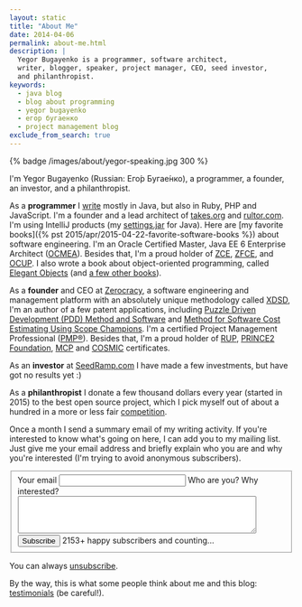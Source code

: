 ```yaml
---
layout: static
title: "About Me"
date: 2014-04-06
permalink: about-me.html
description: |
  Yegor Bugayenko is a programmer, software architect,
  writer, blogger, speaker, project manager, CEO, seed investor,
  and philanthropist.
keywords:
  - java blog
  - blog about programming
  - yegor bugayenko
  - егор бугаенко
  - project management blog
exclude_from_search: true
---
```


{% badge /images/about/yegor-speaking.jpg 300 %}

I'm Yegor Bugayenko (Russian:
<span lang="ru" xml:lang="ru">Ег&#x43E;&#x301;р Буга&#x435;&#x301;нко</span>),
a programmer, a founder, an investor, and a philanthropist.

As a **programmer** I [write](https://github.com/yegor256)
mostly in Java, but also in Ruby, PHP and JavaScript.
I'm a founder and a lead architect of
[takes.org](http://www.takes.org) and [rultor.com](http://www.rultor.com). I'm using
IntelliJ products (my [settings.jar](http://img.teamed.io/settings.jar) for Java).
Here are [my favorite books]({% pst 2015/apr/2015-04-22-favorite-software-books %})
about software engineering.
I'm an Oracle Certified Master, Java EE 6 Enterprise Architect
([OCMEA](http://en.wikipedia.org/wiki/Sun_Certified_Enterprise_Architect)).
Besides that, I'm a proud holder of
[ZCE](http://www.zend.com/en/yellow-pages/ZEND007965),
[ZFCE](http://www.zend.com/en/yellow-pages/ZEND007965), and
[OCUP](http://www.omg.org/uml-certification/).
I also wrote a book about object-oriented programming,
called [Elegant Objects](/elegant-objects.html) (and
[a few other books](/books.html)).

As a **founder** and CEO at [Zerocracy](http://www.zerocracy.com/),
a software engineering and management platform with an absolutely unique
methodology called [XDSD](http://www.xdsd.org),
I'm an author of a few patent applications, including
[Puzzle Driven Development (PDD) Method and Software](https://www.google.com/patents/US20120023476)
and
[Method for Software Cost Estimating Using Scope Champions](https://www.google.com/patents/US20100042968).
I'm a certified Project Management Professional
([PMP&reg;](http://www.pmi.org/Certification/Project-Management-Professional-PMP.aspx)).
Besides that, I'm a proud holder of
[RUP](http://www-03.ibm.com/certify/certs/38008003.shtml),
[PRINCE2 Foundation](https://www.prince2.com/usa),
[MCP](https://www.mcpvirtualbusinesscard.com/Profile.aspx?ID=df72ca54-8fc9-439a-870c-1b938bd762cf) and
[COSMIC](http://www.cosmicon.com/certificateHoldersV3.asp) certificates.

As an **investor** at [SeedRamp.com](http://www.seedramp.com) I have
made a few investments, but have got no results yet :)

As a **philanthropist** I donate a few thousand dollars every year (started in 2015)
to the best open source project, which I pick myself out of about a hundred in
a more or less fair [competition](/award.html).

Once a month I send a summary email of my writing activity. If
you're interested to know what's going on here, I can add you to my
mailing list. Just give me your email address and briefly explain who you are
and why you're interested (I'm trying to avoid anonymous
subscribers).

<form class="unprintable" action="http://formspree.io/blog@yegor256.com" method="POST"><fieldset id="form">
  <input type="hidden" name="_next" value="http://www.yegor256.com/subscribed.html"/>
  <input type="hidden" name="_subject" value="subscribe me"/>
  <input type="hidden" name="_format" value="text"/>
  <label for="email">Your email</label>
  <input id="email" class="field field-text" name="email" size="25" maxlength="255" type="email" required="required"/>
  <label for="reason">Who are you? Why interested?</label>
  <textarea id="reason" cols="50" name="reason" class="field field-text" rows="4" required="required"></textarea>
  <label for="subscribe">&nbsp;</label>
  <button id="subscribe" class="field">Subscribe</button>
  <span class="note">2153+ happy subscribers and counting...</span>
</fieldset></form>

You can always [unsubscribe](/unsubscribe.html).

By the way, this is what some people think about me
and this blog: [testimonials](/testimonials.html) (be careful!).
